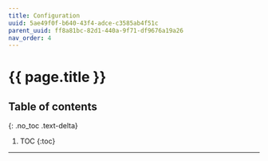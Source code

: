 ```yaml
---
title: Configuration
uuid: 5ae49f0f-b640-43f4-adce-c3585ab4f51c
parent_uuid: ff8a81bc-82d1-440a-9f71-df9676a19a26
nav_order: 4
---
```


# {{ page.title }}

## Table of contents
{: .no_toc .text-delta}

1. TOC
{:toc}

---
